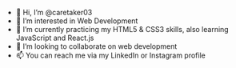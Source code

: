 - 👋 Hi, I’m @caretaker03
- 👀 I’m interested in Web Development
- 🌱 I’m currently practicing my HTML5 & CSS3 skills, also learning JavaScript and React.js
- 💞️ I’m looking to collaborate on web development
- 📫 You can reach me via my LinkedIn or Instagram profile

<!---
caretaker03/caretaker03 is a ✨ special ✨ repository because its `README.md` (this file) appears on your GitHub profile.
You can click the Preview link to take a look at your changes.
--->
